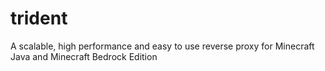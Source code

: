 # trident
A scalable, high performance and easy to use reverse proxy for Minecraft Java and Minecraft Bedrock Edition
